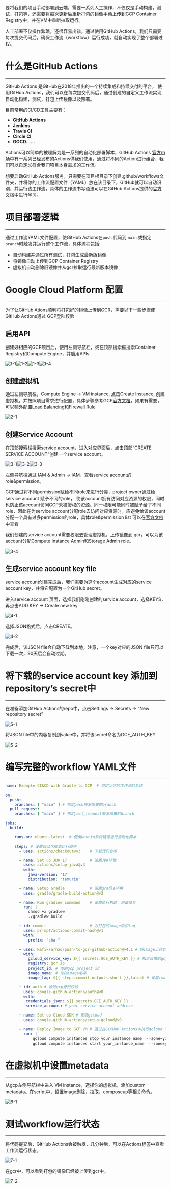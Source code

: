 要将我们的项目手动部署到云端，需要一系列人工操作，不仅仅是手动构建，测试，打包等，还需要将每次更新后重新打包的镜像手动上传到GCP Container Registry中，并在VM中重新拉取运行。

人工部署不仅操作繁琐，还很容易出错，通过使用GitHub Actions，我们只需要每次提交代码后，确保工作流（workflow）运行成功，就自动实现了整个部署过程。

# 什么是GitHub Actions

---

GitHub Actions 是GitHub在2018年推出的一个持续集成和持续交付的平台， 使用GitHub Actions，我们可以在每次提交代码后，通过创建的自定义工作流实现自动化构建，测试，打包上传镜像以及部署。

目前常用的CI/CD工具主要有：

- **GitHub Actions**
- ****Jenkins****
- ****Travis CI****
- ****Circle CI****
- ****GOCD……****

Actions可以简单的被理解为是一系列的自动化部署脚本，GitHub Actions [官方市场](https://github.com/marketplace?type=actions)中有一系列已经发布的Actions供我们使用，通过将不同的Action进行组合，我们可以自定义符合我们项目本身需求的工作流。

想要启动GitHub Actions服务，只需要在项目根目录下创建.github/workflows文件夹，并将你的工作流配置文件（YAML）放在该目录下，GitHub就可以自动识别，并运行该工作流，具体的工作流书写语法可以在GitHub Actions提供的[官方文档](https://docs.github.com/en/actions/using-workflows/workflow-syntax-for-github-actions#example-including-paths)中进行学习。

# 项目部署逻辑

---

通过工作流YAML文件配置，使GitHub Actions在`push` 代码到 `main` 或指定 `branch`时触发并运行整个工作流，具体流程包括:

- 自动构建并通过所有测试，打包生成最新版镜像
- 将镜像自动上传到GCP Container Registry
- 虚拟机自动删除旧镜像并从gcr拉取运行最新版本镜像

# Google Cloud Platform 配置

---

为了让GitHub Ations顺利将打包好的镜像上传到GCR，需要以下一些步骤使GitHub Actions通过 GCP登陆校验

## 启用API

创建好相应的GCP项目后，使用左侧导航栏，或在顶部搜索框搜索Container Registry和Compute Engine，并启用APIs


![1-1](../2022-09-15-1-1.png)![1-2](../1-2.png)![1-3](../1-3.png)![1-4](../1-4.png)

## 创建虚拟机

通过左侧导航栏，Compute Engine → VM instance, 点击Create Instance, 创建虚拟机，并按照项目需求进行配置，具体步骤参考GCP[官方文档](https://cloud.google.com/compute/docs/instances/create-start-instance)，如果有需要，可以额外配置[Load Balancing](https://cloud.google.com/load-balancing/docs/https)和[Firewall Rule](https://cloud.google.com/vpc/docs/firewalls)


![2-1](../2-1.png)

## 创建Service Account

在顶部搜索栏搜索service account，进入对应界面后，点击顶部“CREATE SERVICE ACCOUNT”创建一个service account。


![3-1](../3-1.png)![3-2](../3-2.png)![3-3](../3-3.png)


左侧导航栏通过 IAM & Admin -> IAM，查看service account的role&permission。

GCP通过将不同permission赋给不同role来进行分类，project owner通过给service account 赋予不同的role， 使该account拥有访问对应资源的权限，同时也防止该account访问GCP未被授权的资源。同一权限可能同时被赋予给了不同role，因此在为service account分配role去访问对应资源时，应避免给该account分配一个具有过多permission的role，具体role&permission list 可以在[官方文档](https://cloud.google.com/iam/docs/understanding-roles#predefined_roles)中查看

我们创建的service account需要权限去管理虚拟机，上传镜像到 gcr，可以为该account分配Compute Instance Admin和Storage Admin role。


![3-4](../3-4.png)

## 生成service account key file

service account创建完成后，我们需要为这个account生成对应的service account key，并将它配置为一个GitHub secret。

进入service account 页面，选择我们刚刚创建的service account，选择KEYS，再点击ADD KEY → Create new key


![4-1](../4-1.png)

选择JSON格式后，点击CREATE。

![4-2](../4-2.png)

完成后，该JSON file会自动下载到本地，注意，一个key对应的JSON file只可以下载一次，90天后会自动过期。

# 将下载的service account key 添加到repository’s secret中

---

在准备添加GitHub Actions的repo中，点击Settings → Secrets → “New repository secret”

![5-1](../5-1.png)

将JSON file中的内容复制到value中，并将该secret命名为GCE_AUTH_KEY

![5-2](../5-2.png)

# 编写完整的workflow YAML文件

---

```yaml
name: Example CI&CD with Gradle to GCP  # 自定义你的工作流的名称

on:
  push:
    branches: [ "main" ] # 指定push触发部署的branch
  pull_request:
    branches: [ "main" ] # 指定pull_request触发部署的branch

jobs:
  build:

    runs-on: ubuntu-latest  # 使用ubuntu系统镜像运行自动化脚本

    steps: # 设置自动化脚本运行顺序
      - uses: actions/checkout@v3    # 下载代码仓库

      - name: Set up JDK 17          # 设置JDK环境
        uses: actions/setup-java@v3
        with:
          java-version: '17'
          distribution: 'temurin'

      - name: Setup Gradle           # 设置gradle环境
        uses: gradle/gradle-build-action@v2

      - name: Run gradlew command    # 设置执行构建，测试命令
        run: |
          chmod +x gradlew
          ./gradlew build

      - id: commit                   # 为打包的image添加tag
        uses: pr-mpt/actions-commit-hash@v1
        with:
          prefix: "sha-"

      - uses: RafikFarhad/push-to-gcr-github-action@v4.1 # 将image上传到gcr
        with:
          gcloud_service_key: ${{ secrets.GCE_AUTH_KEY }} # 指定设置的gcp secret key
          registry: gcr.io
          project_id: # 你的gcp project id
          image_name: # 你的image名字
          image_tag: ${{ steps.commit.outputs.short }},latest # 设置image tag

      - id: auth # 通过gcp身份校验
        uses: google-github-actions/auth@v0
        with:
         credentials_json: ${{ secrets.GCE_AUTH_KEY }}
         service_account: # your service account address

      - name: Set up Cloud SDK # 安装gcloud
        uses: google-github-actions/setup-gcloud@v0

      - name: Deploy Image to GCP VM # 通过在GitHub Actions中执行gcloud command 实现重启虚拟机
        run: |-
            gcloud compute instances stop your_instance_name  --zone=your_zone
            gcloud compute instances start your_instance_name  --zone=your_zone
```

# 在虚拟机中设置metadata

---

从gcp左侧导航栏中进入 VM instance，选择你的虚拟机，添加custom metadata。在script中，设置image删除，拉取，composeup等相关命令。


![6-1](../6-1.png)
# 测试workflow运行状态

---

将代码提交后，GitHub Actions会被触发，几分钟后，可以在Actions标签中查看工作流运行状态。


![7-1](../7-1.png)

在gcr中，可以看到打包的镜像已经被上传到gcr中。

![7-2](../7-2.png)